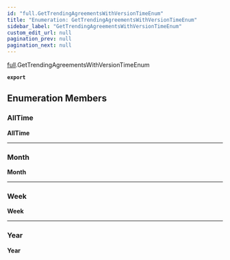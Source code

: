 ```yaml
---
id: "full.GetTrendingAgreementsWithVersionTimeEnum"
title: "Enumeration: GetTrendingAgreementsWithVersionTimeEnum"
sidebar_label: "GetTrendingAgreementsWithVersionTimeEnum"
custom_edit_url: null
pagination_prev: null
pagination_next: null
---
```


[full](../namespaces/full.md).GetTrendingAgreementsWithVersionTimeEnum

**`export`**

## Enumeration Members

### AllTime

 **AllTime**

___

### Month

 **Month**

___

### Week

 **Week**

___

### Year

 **Year**
